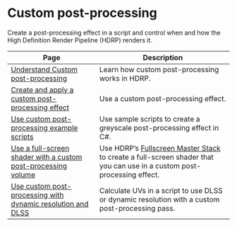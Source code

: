# Custom post-processing

Create a post-processing effect in a script and control when and how the High Definition Render Pipeline (HDRP) renders it.

|Page|Description|
|-|-|
|[Understand Custom post-processing](custom-post-processing-understand.md) |Learn how custom post-processing works in HDRP.|
|[Create and apply a custom post-processing effect](custom-post-processing-create-apply.md) | Use a custom post-processing effect. |
|[Use custom post-processing example scripts](custom-post-processing-scripts.md)|Use sample scripts to create a greyscale post-processing effect in C#.|
|[Use a full-screen shader with a custom post-processing volume](custom-post-processing-use-full-screen-shader.md)|Use HDRP’s [Fullscreen Master Stack](fullscreen-master-stack-reference.md) to create a full-screen shader that you can use in a custom post-processing effect.|
|[Use custom post-processing with dynamic resolution and DLSS ](custom-post-processing-dynamic-resolution-dlss.md)|Calculate UVs in a script to use DLSS or dynamic resolution with a custom post-processing pass.|

